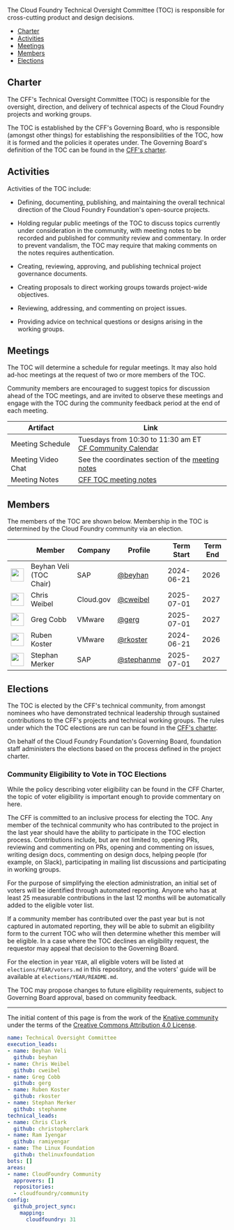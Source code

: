 The Cloud Foundry Technical Oversight Committee (TOC) is responsible for cross-cutting
product and design decisions.

- [Charter](#charter)
- [Activities](#activities)
- [Meetings](#meetings)
- [Members](#members)
- [Elections](#elections)

## Charter

The CFF's Technical Oversight Committee (TOC) is responsible for the oversight, 
direction, and delivery of technical aspects of the Cloud Foundry projects and 
working groups.

The TOC is established by the CFF's Governing Board, who is responsible (amongst
other things) for establishing the responsibilities of the TOC, how it is formed 
and the policies it operates under. The Governing Board's definition of the TOC can 
be found in the [CFF's charter](../governing-board/charter.md).

## Activities

Activities of the TOC include:

- Defining, documenting, publishing, and maintaining the overall technical
  direction of the Cloud Foundry Foundation's open-source projects.

- Holding regular public meetings of the TOC to discuss topics currently under
  consideration in the community, with meeting notes to be recorded and
  published for community review and commentary. In order to prevent
  vandalism, the TOC may require that making comments on the notes requires
  authentication.

- Creating, reviewing, approving, and publishing technical project governance
  documents.

- Creating proposals to direct working groups towards project-wide objectives.

- Reviewing, addressing, and commenting on project issues.

- Providing advice on technical questions or designs arising in the working
  groups.

## Meetings

The TOC will determine a schedule for regular meetings. It may also hold ad-hoc
meetings at the request of two or more members of the TOC.

Community members are encouraged to suggest topics for discussion ahead of the
TOC meetings, and are invited to observe these meetings and engage with the TOC
during the community feedback period at the end of each meeting.

| Artifact                   | Link                                                                                                                                                     |
| -------------------------- | -------------------------------------------------------------------------------------------------------------------------------------------------------- |
| Meeting Schedule | Tuesdays from 10:30 to 11:30 am ET <br>[CF Community Calendar](https://www.cloudfoundry.org/community-calendar/)                                                                                                                     |
| Meeting Video Chat       | See the coordinates section of the [meeting notes](https://docs.google.com/document/d/1qGrDBWBrO8_FrPXmosKD9fa67NPtT4p5NhHKN8ideY0/edit#heading=h.dlm4q8auhcx4)                                                                                                                     |
| Meeting Notes              | [CFF TOC meeting notes](https://docs.google.com/document/d/1qGrDBWBrO8_FrPXmosKD9fa67NPtT4p5NhHKN8ideY0/edit)                                                                                                                                                |

## Members

The members of the TOC are shown below. Membership in the TOC is determined by
the Cloud Foundry community via an election.

| &nbsp;                                                       | Member                 | Company     | Profile                                          | Term Start | Term End |
| ------------------------------------------------------------ | -----------------------| ----------- | ------------------------------------------------ | ---------- | --------
| <img width="30px" src="https://github.com/beyhan.png">       | Beyhan Veli (TOC Chair)| SAP         | [@beyhan](https://github.com/beyhan)             | 2024-06-21 | 2026     |
| <img width="30px" src="https://github.com/Cweibel.png">      | Chris Weibel           | Cloud.gov   | [@cweibel](https://github.com/cweibel)           | 2025-07-01 | 2027     |
| <img width="30px" src="https://github.com/gerg.png">         | Greg Cobb              | VMware      | [@gerg](https://github.com/Gerg)                 | 2025-07-01 | 2027     |
| <img width="30px" src="https://github.com/rkoster.png">      | Ruben Koster           | VMware      | [@rkoster](https://github.com/rkoster)           | 2024-06-21 | 2026     |
| <img width="30px" src="https://github.com/stephanme.png">    | Stephan Merker         | SAP         | [@stephanme](https://github.com/stephanme)       | 2025-07-01 | 2027     |


## Elections

The TOC is elected by the CFF's technical community, from amongst nominees who
have demonstrated technical leadership through sustained contributions to the CFF's
projects and technical working groups. The rules under which the TOC elections are run
can be found in the [CFF's charter](../governing-board/charter.md).

On behalf of the Cloud Foundry Foundation's Governing Board, foundation staff administers 
the elections based on the process defined in the project charter.

### Community Eligibility to Vote in TOC Elections

While the policy describing voter eligibility can be found in the CFF Charter, the topic
of voter eligibility is important enough to provide commentary on here.

The CFF is committed to an inclusive process for electing the TOC. Any member of the
technical community who has contributed to the project in the last year should 
have the ability to participate in the TOC election process. Contributions include, 
but are not limited to, opening PRs, reviewing and commenting on PRs, opening and 
commenting on issues, writing design docs, commenting on design docs, helping people 
(for example, on Slack), participating in mailing list discussions and participating in 
working groups. 

For the purpose of simplifying the election administration, an initial set of voters 
will be identified through automated reporting. Anyone who has at least 25 measurable
contributions in the last 12 months will be automatically added to the eligible voter 
list.

If a community member has contributed over the past year but is not captured in automated
reporting, they will be able to submit an eligibility form to the current TOC who will 
then determine whether this member will be eligible. In a case where the 
TOC declines an eligibility request, the requestor may appeal that decision
to the Governing Board.

For the election in year `YEAR`, all eligible voters will be listed at
`elections/YEAR/voters.md` in this repository, and the voters' guide will be
available at `elections/YEAR/README.md`.

The TOC may propose changes to future eligibility requirements, subject to Governing Board
approval, based on community feedback.

---

The initial content of this page is from the work of the [Knative community](https://github.com/knative/community)
under the terms of the [Creative Commons Attribution 4.0 License](https://creativecommons.org/licenses/by/4.0/).

```yaml
name: Technical Oversight Committee
execution_leads:
- name: Beyhan Veli
  github: beyhan
- name: Chris Weibel
  github: cweibel
- name: Greg Cobb
  github: gerg
- name: Ruben Koster
  github: rkoster
- name: Stephan Merker
  github: stephanme
technical_leads:
- name: Chris Clark
  github: christopherclark
- name: Ram Iyengar
  github: ramiyengar
- name: The Linux Foundation
  github: thelinuxfoundation
bots: []
areas:
- name: CloudFoundry Community
  approvers: []
  repositories:
  - cloudfoundry/community
config:
  github_project_sync:
    mapping:
      cloudfoundry: 31
```
